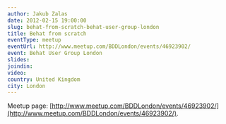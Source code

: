 ```yaml
---
author: Jakub Zalas
date: 2012-02-15 19:00:00
slug: behat-from-scratch-behat-user-group-london
title: Behat from scratch
eventType: meetup
eventUrl: http://www.meetup.com/BDDLondon/events/46923902/
event: Behat User Group London
slides:
joindin:
video:
country: United Kingdom
city: London
---
```


Meetup page: [http://www.meetup.com/BDDLondon/events/46923902/](http://www.meetup.com/BDDLondon/events/46923902/).